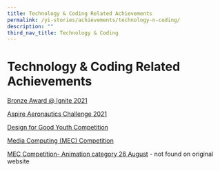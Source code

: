```yaml
---
title: Technology & Coding Related Achievements
permalink: /yi-stories/achievements/technology-n-coding/
description: ""
third_nav_title: Technology & Coding
---
```

# **Technology & Coding Related Achievements**

[Bronze Award @ Ignite 2021](https://yusofishaksec-moe-edu-sg-admin.cwp.sg/yi-stories/achievements/2021/bronze-award-at-ignite-2021)

[Aspire Aeronautics Challenge 2021](https://yusofishaksec-moe-edu-sg-admin.cwp.sg/yi-stories/achievements/2021/aspire-aeronautics-challenge-2021) 

[Design for Good Youth Competition](https://yusofishaksec-moe-edu-sg-admin.cwp.sg/yi-stories/achievements/2020/design-for-good-youth-competition)

[Media Computing (MEC) Competition](/yi-stories/achievements/technology-n-coding/media-computing-mec-competition/)

[MEC Competition- Animation category 26 August](/yi-stories/achievements/technology-n-coding/mec-competition-2016-animation-category-26-august-2016/) - not found on original website